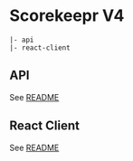 # Scorekeepr V4

```
|- api
|- react-client
```

## API

See [README](api/README.md)

## React Client

See [README](react-client/README.md)